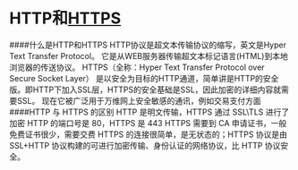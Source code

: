 HTTP和[HTTPS](https://mp.weixin.qq.com/s/StqqafHePlBkWAPQZg3NrA)
===========

####什么是HTTP和HTTPS
    HTTP协议是超文本传输协议的缩写，英文是Hyper Text Transfer Protocol。
    它是从WEB服务器传输超文本标记语言(HTML)到本地浏览器的传送协议。
    HTTPS（全称：Hyper Text Transfer Protocol over Secure Socket Layer）
    是以安全为目标的HTTP通道，简单讲是HTTP的安全版。即HTTP下加入SSL层，HTTPS的安全基础是SSL，因此加密的详细内容就需要SSL。 现在它被广泛用于万维网上安全敏感的通讯，例如交易支付方面
####HTTP 与 HTTPS 的区别
    HTTP 是明文传输，HTTPS 通过 SSL\TLS 进行了加密
    HTTP 的端口号是 80，HTTPS 是 443
    HTTPS 需要到 CA 申请证书，一般免费证书很少，需要交费
    HTTPS 的连接很简单，是无状态的；HTTPS 协议是由 SSL+HTTP 协议构建的可进行加密传输、身份认证的网络协议，比 HTTP 协议安全。
